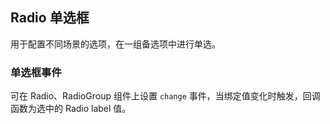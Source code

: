 <div class="demo-header">
<p class="overviewicon">
  <span class="wapi-form-radioboxgroup"/>
</p>

## Radio 单选框

<nova-uxlink widget-name="Selectgroup"></nova-uxlink>

用于配置不同场景的选项，在一组备选项中进行单选。

</div>

### 单选框事件

可在 Radio、RadioGroup 组件上设置 `change` 事件，当绑定值变化时触发，回调函数为选中的 Radio label 值。

<demo-editor-mobilefirst link="radio/radio-events.vue"></demo-editor-mobilefirst>

<br />
